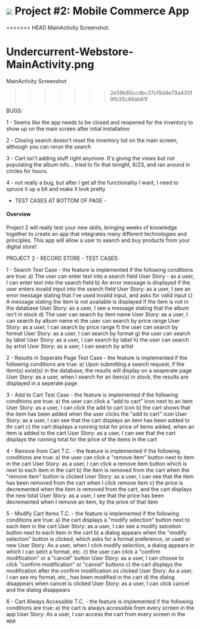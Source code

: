 # ![](https://ga-dash.s3.amazonaws.com/production/assets/logo-9f88ae6c9c3871690e33280fcf557f33.png) Project #2: Mobile Commerce App

<<<<<<< HEAD
MainActivity Screenshot:

Undercurrent-Webstore-MainActivity.png
=======
MainActivity Screenshot


>>>>>>> 2e59b85ccdbc37cf9d4e79a430f9fb35c86ab61f

BUGS:

1 - Seems like the app needs to be closed and reopened for the inventory to show up on the main screen after intial installation

2 - Closing search doesn't reset the inventory list on the main screen, although you can rerun the search

3 - Cart isn't adding stuff right anymore. It's giving the views but not populating the album info... tried to fix that tonight, 8/23, and ran around in circles for hours. 

4 - not really a bug, but after I get all the functionality I want, I need to spruce it up a bit and make it look pretty

- TEST CASES AT BOTTOM OF PAGE - 

#### Overview

Project 2 will really test your new skills, bringing weeks of knowledge together to create an app that integrates many different technologies and principles. This app will allow a user to search and buy products from your digital store!


PROJECT 2 - RECORD STORE - TEST CASES:

1 - Search Test Case - the feature is implemented if the following conditions are true:
	a) The user can enter text into a search field
		User Story - as a user, I can enter text into the search field
	b) An error message is displayed if the user enters invalid input into the search field
		User Story: as a user, I see an error message stating that I've used invalid input, and asks for valid input
	c) A message stating the item is not available is displayed if the item is not in the database
		User Story: as a user, I see a message stating that the album isn't in stock
	d) The user can search by item name
		User Story: as a user, I can search by album name
	e) the user can search by price range
		User Story: as a user, I can search by price range
	f) the user can search by format
		User Story: as a user, I can search by format
	g) the user can search by label
		User Story: as a user, I can search by label
	h) the user can search by artist
		User Story: as a user, I can search by artist 

2 - Results in Seperate Page Test Case  - the feature is implemented if the following conditions are true:
	a) Upon submitting a search request, if the item(s) exist(s) in the database, the results will display on a seaperate page
		User Story: as a user, when I search for an item(s) in stock, the results are displayed in a seperate page

3 - Add to Cart Test Case  - the feature is implemented if the following conditions are true:
	a) the user can click a "add to cart" icon next to an item
		User Story: as a user, I can click the add to cart icon
	b) the cart shows that the item has been added when the user clicks the "add to cart" icon
		User Story: as a user, I can see that the cart displays an item has been added to thr cart
	c) the cart displays a running total for price of items added, when an item is added to the cart
		User Story: as a user, I can see that the cart displays the running total for the price of the items in the cart 

4 - Remove from Cart T.C.  - the feature is implemented if the following conditions are true:
	a) the user can click a "remove item" button next to item in the cart
		User Story: as a user, I can click a remove item button which is next to each item in the cart
	b) the item is removed from the cart when the "remove item" button is clicked
		User Story: as a user, I can see that the item has been removed from the cart when I click remove item
	c) the price is decremented when the item is removed from the cart, and the cart displays the new total
		User Story: as a user, I see that the price has been decremented when I remove an item, by the price of that item

5 - Modify Cart Items T.C.  - the feature is implemented if the following conditions are true:
	a) the cart displays a "modify selection" button next to each item in the cart
		User Story: as a user, I can see a modify selcetion button next to each item in the cart
	b) a dialog appears when the "modify selection" button is clicked, which asks for a format preference, or used or new
		User Story: As a user, when I click modify selection, a dialog appears in which I can selct a format, etc.
	c) the user can click a "confirm modification" or a "cancel" button
		User Story: as a user, I can choose to click "confirm modification" or "cancel" buttons 
	c) the cart displays the modification after the confirm modification os clicked
		User Story: As a user, I can see my format, etc., has been modified in the cart
	d) the dialog disappears when cancel is clicked
		User Story: as a user, I can click cancel and the dialog disappears

6 - Cart Always Accessible T.C.  - the feature is implemented if the following conditions are true:
	a) the cart is always accessible from every screen in the app
		User Story: As a user, I can access the cart from every screen in the app

